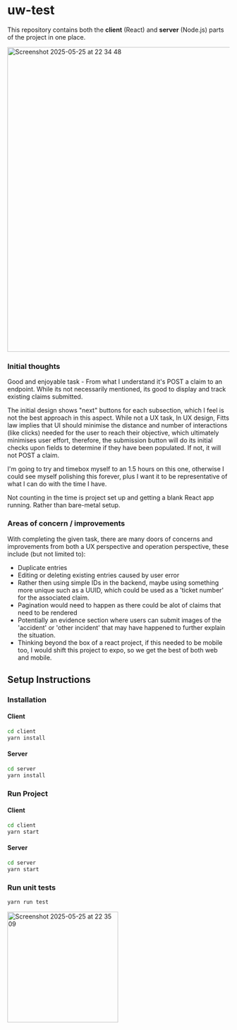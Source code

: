 # uw-test

This repository contains both the **client** (React) and **server** (Node.js) parts of the project in one place.

<img width="691" alt="Screenshot 2025-05-25 at 22 34 48" src="https://github.com/user-attachments/assets/8752c1c7-a56e-4cbf-b117-5238534635ed" />

### Initial thoughts
Good and enjoyable task - From what I understand it's POST a claim to an endpoint. While its not necessarily mentioned, its good to display and track existing claims submitted.

The initial design shows "next" buttons for each subsection, which I feel is not the best approach in this aspect. While not a UX task, In UX design, Fitts law implies that UI should minimise the distance and number of interactions (like clicks) needed for the user to reach their objective, which ultimately minimises user effort, therefore, the submission button will do its initial checks upon fields to determine if they have been populated. If not, it will not POST a claim.

I'm going to try and timebox myself to an 1.5 hours on this one, otherwise I could see myself polishing this forever, plus I want it to be representative of what I can do with the time I have.

Not counting in the time is project set up and getting a blank React app running. Rather than bare-metal setup.

### Areas of concern / improvements
 With completing the given task, there are many doors of concerns and improvements from both a UX perspective and operation perspective, these include (but not limited to):
 - Duplicate entries
 - Editing or deleting existing entries caused by user error
 - Rather then using simple IDs in the backend, maybe using something more unique such as a UUID, which could be used as a 'ticket number' for the associated claim.
 - Pagination would need to happen as there could be alot of claims that need to be rendered
 - Potentially an evidence section where users can submit images of the 'accident' or 'other incident' that may have happened to further explain the situation.
 - Thinking beyond the box of a react project, if this needed to be mobile too, I would shift this project to expo, so we get the best of both web and mobile.

## Setup Instructions

### Installation

#### Client
```bash
cd client
yarn install
```
#### Server
```bash
cd server
yarn install
```
### Run Project

#### Client
```bash
cd client
yarn start
```

#### Server
```bash
cd server
yarn start
```

### Run unit tests

```bash
yarn run test
```
<img width="251" alt="Screenshot 2025-05-25 at 22 35 09" src="https://github.com/user-attachments/assets/5db4de5a-8756-403f-9052-273ad4436b9e" />

